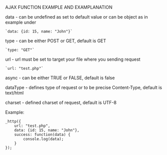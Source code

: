 AJAX FUNCTION EXAMPLE AND EXAMPLANATION


data - can be undefined as set to default value or can be object as in example under 

	`data: {id: 15, name: "John"}`

type - can be either POST or GET, default is GET

	`type: "GET"`

url - url must be set to target your file where you sending request

	`url: "test.php"`

async - can be either TRUE or FALSE, default is false


dataType - defines type of request or to be precise Content-Type, default is text/html

charset - defined charset of request, default is UTF-8


Example:

	_http({
		url: "test.php",
		data: {id: 15, name: "John"},
		success: function(data) {
			console.log(data);
		}
	});
